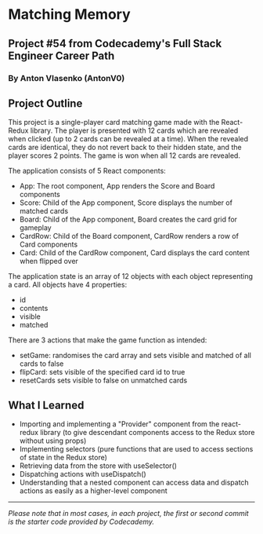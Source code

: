 # Matching Memory
## Project #54 from Codecademy's Full Stack Engineer Career Path
### By Anton Vlasenko (AntonV0)  
## Project Outline
This project is a single-player card matching game made with the React-Redux library. The player is presented with 12 cards which are revealed when clicked (up to 2 cards can be revealed at a time). When the revealed cards are identical, they do not revert back to their hidden state, and the player scores 2 points. The game is won when all 12 cards are revealed.

The application consists of 5 React components:
- App: The root component, App renders the Score and Board components
- Score: Child of the App component, Score displays the number of matched cards
- Board: Child of the App component, Board creates the card grid for gameplay
- CardRow: Child of the Board component, CardRow renders a row of Card components
- Card: Child of the CardRow component, Card displays the card content when flipped over

The application state is an array of 12 objects with each object representing a card. All objects have 4 properties:
- id
- contents
- visible
- matched

There are 3 actions that make the game function as intended:
- setGame: randomises the card array and sets visible and matched of all cards to false
- flipCard: sets visible of the specified card id to true
- resetCards sets visible to false on unmatched cards

## What I Learned
- Importing and implementing a "Provider" component from the react-redux library (to give descendant components access to the Redux store without using props)
- Implementing selectors (pure functions that are used to access sections of state in the Redux store)
- Retrieving data from the store with useSelector()
- Dispatching actions with useDispatch()
- Understanding that a nested component can access data and dispatch actions as easily as a higher-level component
***
*Please note that in most cases, in each project, the first or second commit is the starter code provided by Codecademy.*
